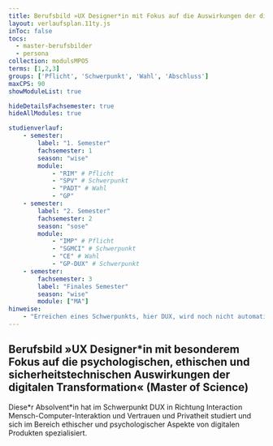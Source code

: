 ```yaml
---
title: Berufsbild »UX Designer*in mit Fokus auf die Auswirkungen der digitalen Transformation« (Master of Science)
layout: verlaufsplan.11ty.js
inToc: false
tocs:
  - master-berufsbilder
  - persona
collection: modulsMPO5
terms: [1,2,3]
groups: ['Pflicht', 'Schwerpunkt', 'Wahl', 'Abschluss']
maxCPS: 90
showModuleList: true

hideDetailsFachsemester: true
hideAllModules: true

studienverlauf:
    - semester:
        label: "1. Semester"
        fachsemester: 1
        season: "wise"
        module:
            - "RIM" # Pflicht
            - "SPV" # Schwerpunkt
            - "PADT" # Wahl
            - "GP"
    - semester:
        label: "2. Semester"
        fachsemester: 2
        season: "sose"
        module: 
            - "IMP" # Pflicht
            - "SGMCI" # Schwerpunkt
            - "CE" # Wahl
            - "GP-DUX" # Schwerpunkt
    - semester:
        fachsemester: 3
        label: "Finales Semester"
        season: "wise"
        module: ["MA"]
hinweise:
    - "Erreichen eines Schwerpunkts, hier DUX, wird noch nicht automatisch geprüft"
---
```


## Berufsbild »UX Designer*in mit besonderem Fokus auf die psychologischen, ethischen und sicherheitstechnischen Auswirkungen der digitalen Transformation« (Master of Science)

Diese\*r Absolvent\*in hat im Schwerpunkt DUX in Richtung Interaction Mensch-Computer-Interaktion und Vertrauen und Privatheit studiert und sich im Bereich ethischer und psychologischer Aspekte von digitalen Produkten spezialisiert. 